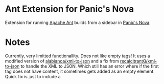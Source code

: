 # Ant Extension for Panic's Nova

Extension for running [Apache Ant](https://ant.apache.org/) builds from a sidebar in [Panic's Nova](https://nova.app/)

# Notes

Currently, very limitted functionallity. Does not like empty <target> tags! It uses a modified version of [alabianca/xml-to-json](https://github.com/alabianca/xml-to-json) and a fix from [recalcitrantQ/xml-to-json](https://github.com/recalcitrantQ/xml-to-json/commits/master/) to handle the XML to JSON.
Which still has an error where if the first tag does not have content, it sometimes gets added as an empty element. Quick fix is just to include a
